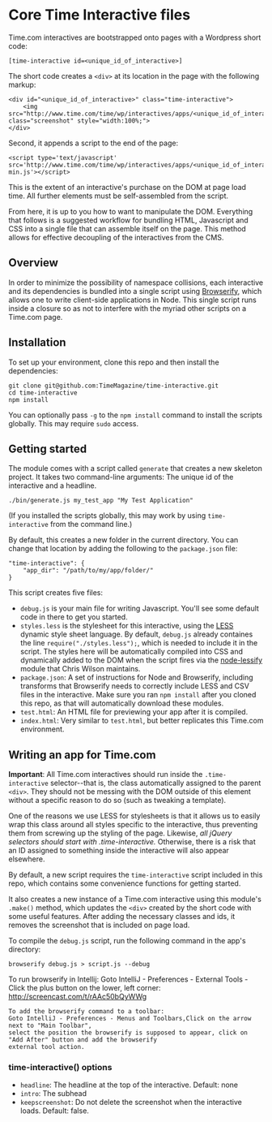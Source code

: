 Core Time Interactive files
====

Time.com interactives are bootstrapped onto pages with a Wordpress short code:
 
	[time-interactive id=<unique_id_of_interactive>]

The short code creates a ```<div>``` at its location in the page with the following markup:

	<div id="<unique_id_of_interactive>" class="time-interactive">
		<img src="http://www.time.com/time/wp/interactives/apps/<unique_id_of_interactive>/screenshot.png" class="screenshot" style="width:100%;">
	</div>

Second, it appends a script to the end of the page:

	<script type='text/javascript' src='http://www.time.com/time/wp/interactives/apps/<unique_id_of_interactive>/script-min.js'></script>

This is the extent of an interactive's purchase on the DOM at page load time. All further elements must be self-assembled from the script.

From here, it is up to you how to want to manipulate the DOM. Everything that follows is a suggested workflow for bundling HTML, Javascript and CSS into a single file that can assemble itself on the page. This method allows for effective decoupling of the interactives from the CMS.

## Overview

In order to minimize the possibility of namespace collisions, each interactive and its dependencies is bundled into a single script using [Browserify](https://github.com/substack/node-browserify), which allows one to write client-side applications in Node. This single script runs inside a closure so as not to interfere with the myriad other scripts on a Time.com page.

## Installation

To set up your environment, clone this repo and then install the dependencies:

	git clone git@github.com:TimeMagazine/time-interactive.git
	cd time-interactive
	npm install

You can optionally pass ```-g``` to the ```npm install``` command to install the scripts globally. This may require ```sudo``` access. 

## Getting started

The module comes with a script called ```generate``` that creates a new skeleton project. It takes two command-line arguments: The unique id of the interactive and a headline.

	./bin/generate.js my_test_app "My Test Application"

(If you installed the scripts globally, this may work by using ```time-interactive``` from the command line.)

By default, this creates a new folder in the current directory. You can change that location by adding the following to the ```package.json``` file: 

    "time-interactive": {
        "app_dir": "/path/to/my/app/folder/"
    }

This script creates five files:

+ ```debug.js``` is your main file for writing Javascript. You'll see some default code in there to get you started.
+ ```styles.less``` is the stylesheet for this interactive, using the [LESS](http://lesscss.org/) dynamic style sheet language. By default, ```debug.js``` already containes the line ```require("./styles.less");```, which is needed to include it in the script. The styles here will be automatically compiled into CSS and dynamically added to the DOM when the script fires via the [node-lessify](https://www.npmjs.org/package/node-lessify) module that Chris Wilson maintains.
+ ```package.json```: A set of instructions for Node and Browserify, including transforms that Browserify needs to correctly include LESS and CSV files in the interactive. Make sure you ran ```npm install``` after you cloned this repo, as that will automatically download these modules.
+ ```test.html```: An HTML file for previewing your app after it is compiled.
+ ```index.html```: Very similar to ```test.html```, but better replicates this Time.com environment.

## Writing an app for Time.com

**Important**: All Time.com interactives should run inside the ```.time-interactive``` selector--that is, the class automatically assigned to the parent ```<div>```. They should not be messing with the DOM outside of this element without a specific reason to do so (such as tweaking a template).

One of the reasons we use LESS for stylesheets is that it allows us to easily wrap this class around all styles specific to the interactive, thus preventing them from screwing up the styling of the page. Likewise, *all jQuery selectors should start with .time-interactive.* Otherwise, there is a risk that an ID assigned to something inside the interactive will also appear elsewhere.

By default, a new script requires the ```time-interactive``` script included in this repo, which contains some convenience functions for getting started.

It also creates a new instance of a Time.com interactive using this module's ```.make()``` method, which updates the ```<div>``` created by the short code with some useful features. After adding the necessary classes and ids, it removes the screenshot that is included on page load. 

To compile the ```debug.js``` script, run the following command in the app's directory:

	browserify debug.js > script.js --debug

To run browserify in Intellij:
    Goto IntelliJ - Preferences - External Tools - Click the plus button on the lower, left corner:
    http://screencast.com/t/rAAc50bQyWWg

    To add the browserify command to a toolbar:
    Goto IntelliJ - Preferences - Menus and Toolbars,Click on the arrow next to "Main Toolbar",
    select the position the browserify is supposed to appear, click on "Add After" button and add the browserify
    external tool action.


### time-interactive() options

+ ```headline```: The headline at the top of the interactive. Default: none
+ ```intro```: The subhead
+ ```keepscreenshot```: Do not delete the screenshot when the interactive loads. Default: false.
